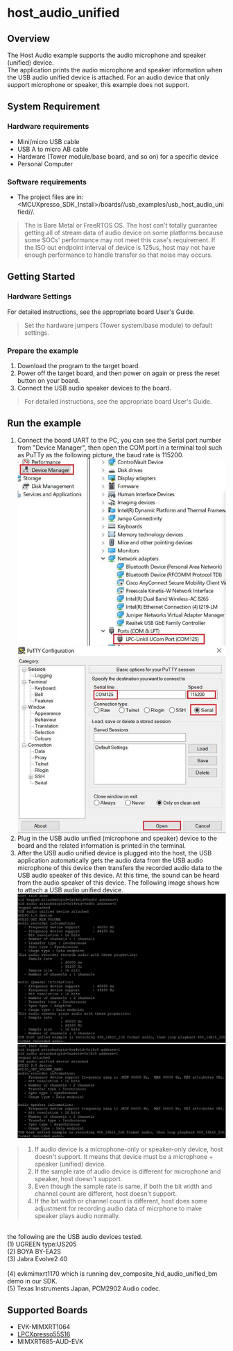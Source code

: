 # host_audio_unified



## Overview

The Host Audio example supports the audio microphone and speaker (unified) device.
<br> The application prints the audio microphone and speaker information when the USB audio unified device is attached. For an audio device that only support microphone or speaker, this example does not support.

## System Requirement

### Hardware requirements

- Mini/micro USB cable
- USB A to micro AB cable
- Hardware (Tower module/base board, and so on) for a specific device
- Personal Computer


### Software requirements

- The project files are in: 
<br> <MCUXpresso_SDK_Install>/boards/<board>/usb_examples/usb_host_audio_unified/<rtos>/<toolchain>.
> The <rtos> is Bare Metal or FreeRTOS OS. The host can't totally guarantee getting all of stream data of audio device on some platforms because some SOCs' performance may not meet this case's requirement. If the ISO out endpoint interval of device is 125us, host may not have enough performance to handle transfer so that noise may occurs. 


## Getting Started

### Hardware Settings

For detailed instructions, see the appropriate board User's Guide.
> Set the hardware jumpers (Tower system/base module) to default settings.


### Prepare the example 

1.  Download the program to the target board.
2.  Power off the target board, and then power on again or press the reset button on your board.
3.  Connect the  USB audio speaker devices to the board.

> For detailed instructions, see the appropriate board User's Guide.

## Run the example

1.  Connect the board UART to the PC, you can see the Serial port number from "Device Manager", then open the
COM port in a terminal tool such as PuTTy as the following picture, the baud rate is 115200.
<br>![UART port number](device_manager.jpg "UART port number")
<br>![Open UART](open_uart.jpg "Open UART")
3.  Plug in the USB audio unified (microphone and speaker) device to the board and the related information is printed in the
terminal.
4.  After the USB audio unified device is plugged into the host, the USB application automatically gets the audio data from the 
USB audio microphone of this device then transfers the recorded audio data to the USB audio speaker of this device. At this time, the
sound can be heard from the audio speaker of this device.
The following image shows how to attach a USB audio unified device.
<br>![Attach audio 1.0 unified (microphone + speaker) device](audio10.jpg "Attach audio 1.0 unified (microphone + speaker) device")
<br>![Attach audio 2.0 unified (microphone + speaker) device](audio20.jpg "Attach audio 2.0 unified (microphone + speaker) device")

> 1. If audio device is a microphone-only or speaker-only device, host doesn't support. It means that device must be a microphone + speaker (unified) device.
> 2. If the sample rate of audio device is different for microphone and speaker, host doesn't support.
> 3. Even though the sample rate is same, if both the bit width and channel count are different, host doesn't support.
> 4. If the bit width or channel count is different, host does some adjustment for recording audio data of micrphone to make speaker plays audio normally.

<br> the following are the USB audio devices tested.
     <br>(1) UGREEN type:US205
     <br>(2) BOYA BY-EA2S
     <br>(3) Jabra Evolve2 40    
     <br>(4) evkmimxrt1170 which is running dev_composite_hid_audio_unified_bm demo in our SDK.
     <br>(5) Texas Instruments Japan, PCM2902 Audio codec.

## Supported Boards
- EVK-MIMXRT1064
- [LPCXpresso55S16](../../_boards/lpcxpresso55s16/usb_examples/usb_host_audio_unified/example_board_readme.md)
- MIMXRT685-AUD-EVK
